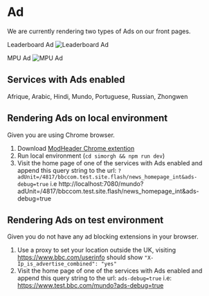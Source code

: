 # Ad

We are currently rendering two types of Ads on our front pages.

Leaderboard Ad
![Leaderboard Ad
](https://user-images.githubusercontent.com/30599794/90142128-eb7c7080-dd73-11ea-8c68-f47b27f56620.png)

MPU Ad
![MPU Ad](https://user-images.githubusercontent.com/30599794/90142048-cee03880-dd73-11ea-92f7-1f1c9098d228.png)

## Services with Ads enabled

Afrique, Arabic, Hindi, Mundo, Portuguese, Russian, Zhongwen

## Rendering Ads on local environment

Given you are using Chrome browser.

1. Download [ModHeader Chrome extention](https://www.google.com/search?q=modheader+chrome+pass+boolean&rlz=1C5CHFA_enGB762GB762&oq=modheader&aqs=chrome.0.69i59l2j69i57j69i60j69i61j69i60j69i65l2.1039j0j7&sourceid=chrome&ie=UTF-8)
2. Run local environment (`cd simorgh && npm run dev`)
3. Visit the home page of one of the services with Ads enabled and append this query string to the url: `?adUnit=/4817/bbccom.test.site.flash/news_homepage_int&ads-debug=true`
   i.e http://localhost:7080/mundo?adUnit=/4817/bbccom.test.site.flash/news_homepage_int&ads-debug=true

## Rendering Ads on test environment

Given you do not have any ad blocking extensions in your browser.

1. Use a proxy to set your location outside the UK, visiting https://www.bbc.com/userinfo should show `"X-Ip_is_advertise_combined": "yes"`
2. Visit the home page of one of the services with Ads enabled and append this query string to the url: `ads-debug=true`
   i.e: https://www.test.bbc.com/mundo?ads-debug=true
